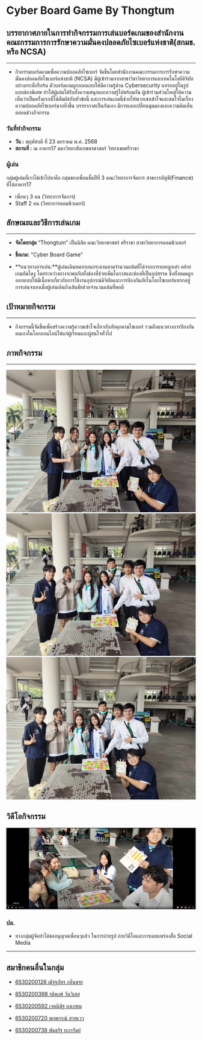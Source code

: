 
# Cyber Board Game By Thongtum

## บรรยากาศภายในการทำกิจกรรมการเล่นบอร์ดเกมของสำนักงานคณะกรรมการการรักษาความมั่นคงปลอดภัยไซเบอร์แห่งชาติ(สกมช. หรือ NCSA)

---

- กิจกรรมบอร์ดเกมเพื่อความปลอดภัยไซเบอร์ จัดขึ้นโดยสำนักงานคณะกรรมการการรักษาความมั่นคงปลอดภัยไซเบอร์แห่งชาติ (NCSA) มีผู้เข้าร่วมจากสาขาวิชาวิทยาการและเทคโนโลยีดิจิทัลอย่างกระตือรือร้น ตัวบอร์ดเกมถูกออกแบบให้มีความรู้ด้าน Cybersecurity แทรกอยู่ในรูปแบบช่องพิเศษ ทำให้ผู้เล่นได้รับทั้งความสนุกและความรู้ไปพร้อมกัน ผู้เข้าร่วมส่วนใหญ่ให้ความเห็นว่าเป็นครั้งแรกที่ได้สัมผัสกับหัวข้อนี้ และการเล่นเกมนี้ช่วยให้พวกเขาเข้าใจและสนใจในเรื่องความปลอดภัยไซเบอร์มากยิ่งขึ้น บรรยากาศเป็นกันเอง มีการแลกเปลี่ยนมุมมองและความคิดเห็นตลอดช่วงกิจกรรม
### วันที่ทำกิจกรรม
- **วัน :** พฤหัสบดี ที่ 23 มกราคม พ.ศ. 2568
- **สถานที่ :** ณ อาคาร17 มหาวิทยาลัยเกษตรศาสตร์ วิทยาเขตศรีราชา
### ผู้เล่น
กลุ่มผู้เล่นที่เราได้เข้าไปหาคือ กลุ่มของเพื่อนชั้นปีที่ 3 คณะวิทยาการจัดการ สาขการบัญชี(Finance) ที่ใต้อาคาร17

- เพื่อนๆ 3 คน (วิทยาการจัดการ)
- Staff 2 คน (วิทยาการคอมพิวเตอร์)

## ลักษณะและวิธีการเล่นเกม

---

- **จัดโดยกลุ่ม** “Thongtum” เป็นนิสิต คณะวิทยาศาสตร์ ศรีราชา สาขาวิทยาการคอมพิวเตอร์

- **ชื่อเกม:** "Cyber Board Game"

- **แนวทางการเล่น:**ผู้เล่นเดินหมากบนกระดานตามจำนวนแต้มที่ได้จากการทอยลูกเต๋า คล้ายเกมบันไดงู โดยระหว่างทางจะพบกับทั้งช่องที่ช่วยเพิ่มโอกาสและช่องที่เป็นอุปสรรค ซึ่งทั้งหมดถูกออกแบบให้มีเนื้อหาเกี่ยวกับการใช้งานอุปกรณ์ดิจิทัลและการป้องกันภัยในโลกไซเบอร์แทรกอยู่ การเล่นจบลงเมื่อผู้เล่นเดินถึงเส้นชัยด้วยจำนวนแต้มที่พอดี

## เป้าหมายกิจกรรม

---

- กิจกรรมนี้จัดขึ้นเพื่อสร้างความรู้ความเข้าใจเกี่ยวกับภัยคุกคามไซเบอร์ รวมถึงแนวทางการป้องกันตนเองในโลกออนไลน์ให้แก่ผู้เรียนและผู้สนใจทั่วไป

## ภาพกิจกรรม

---

![](/Image/bg1.jpg)
![](/Image/bg2.jpg)
![](/Image/bg3.jpg)


## วิดีโอกิจกรรม

[![Cyber Board Game](/Image/bg4.png)](https://youtu.be/H051c8pCy3s?si=BKHIzt8e9zGtXHg2 )
### ปล.
- ทางกลุ่มผู้จัดทำได้ขออนุญาตเพื่อนๆแล้ว ในการถ่ายรูป ถ่ายวิดีโอและการเผยแพร่ลงสื่อ Social Media

---

## สมาชิกคนอื่นในกลุ่ม

- [6530200126 ณัฐฐภัทร กลิ่นขจร](https://nantta.github.io/board-game)

- [6530200398 รติพงษ์ วันวิเสส](https://github.com/bxnkz/board-game)

- [6530200592 เจตนิพิฐ คงเกษม](https://jatnipit.github.io/cyber-board-game)

- [6530200720 พฤษกรณ์ สายแวว](https://zozimboii.github.io/board-game)

- [6530200738 พันธรัฐ ทะเรรัมย์](https://phantharatt.github.io/cyber-board-game)

 
